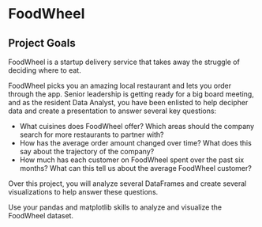 # FoodWheel

## Project Goals

FoodWheel is a startup delivery service that takes away the struggle of deciding where to eat.

FoodWheel picks you an amazing local restaurant and lets you order through the app. Senior leadership is getting ready for a big board meeting, and as the resident Data Analyst, you have been enlisted to help decipher data and create a presentation to answer several key questions:

- What cuisines does FoodWheel offer? Which areas should the company search for more restaurants to partner with?
- How has the average order amount changed over time? What does this say about the trajectory of the company?
- How much has each customer on FoodWheel spent over the past six months? What can this tell us about the average FoodWheel customer?

Over this project, you will analyze several DataFrames and create several visualizations to help answer these questions.

Use your pandas and matplotlib skills to analyze and visualize the FoodWheel dataset.

